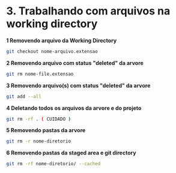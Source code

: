 # 3. Trabalhando com arquivos na working directory

**1 Removendo arquivo da Working Directory**
```bash
git checkout nome-arquivo.extensao
```

**2 Removendo arquivo com status "deleted" da arvore**
```bash
git rm nome-file.extensao
```

**3 Removendo arquivo(s) com status "deleted" da arvore**
```bash
git add --all
```

**4 Deletando todos os arquivos da arvore e do projeto**
```bash
git rm -rf . ( CUIDADO )
```

**5 Removendo pastas da arvore**
```bash
git rm -r nome-diretorio
```

**6 Removendo pastas da staged area e git directory**
```bash
git rm -rf nome-diretorio/ --cached
```
